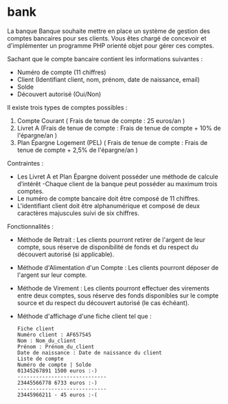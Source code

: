# bank

La banque Banque souhaite mettre en place un système de gestion des comptes bancaires pour ses
clients. Vous êtes chargé de concevoir et d'implémenter un programme PHP orienté objet pour gérer ces
comptes.

Sachant que le compte bancaire contient les informations suivantes :

- Numéro de compte (11 chiffres)
- Client (Identifiant client, nom, prénom, date de naissance, email)
- Solde
- Découvert autorisé (Oui/Non)

Il existe trois types de comptes possibles :

1. Compte Courant ( Frais de tenue de compte : 25 euros/an )
2. Livret A (Frais de tenue de compte : Frais de tenue de compte + 10% de l'épargne/an )
3. Plan Épargne Logement (PEL) ( Frais de tenue de compte : Frais de tenue de compte + 2,5% de
l'épargne/an )

Contraintes : 

- Les Livret A et Plan Épargne doivent posséder une méthode de calcule d’intérêt
-Chaque client de la banque peut posséder au maximum trois comptes.
- Le numéro de compte bancaire doit être composé de 11 chiffres.
- L'identifiant client doit être alphanumérique et composé de deux caractères majuscules suivi de six
chiffres.

Fonctionnalités :

- Méthode de Retrait : Les clients pourront retirer de l'argent de leur compte, sous réserve de
disponibilité de fonds et du respect du découvert autorisé (si applicable).
- Méthode d'Alimentation d'un Compte : Les clients pourront déposer de l'argent sur leur compte.
- Méthode de Virement : Les clients pourront effectuer des virements entre deux comptes, sous
réserve des fonds disponibles sur le compte source et du respect du découvert autorisé (le cas
échéant).
- Méthode d'affichage d'une fiche client tel que :

    ```
    Fiche client
    Numéro client : AF657545
    Nom : Nom_du_client
    Prénom : Prénom_du_client
    Date de naissance : Date de naissance du client
    Liste de compte
    Numéro de compte | Solde
    01345267891 1500 euros :-)
    -----------------------------
    23445566778 6733 euros :-)
    -----------------------------
    23445966211 - 45 euros :-(
    ```